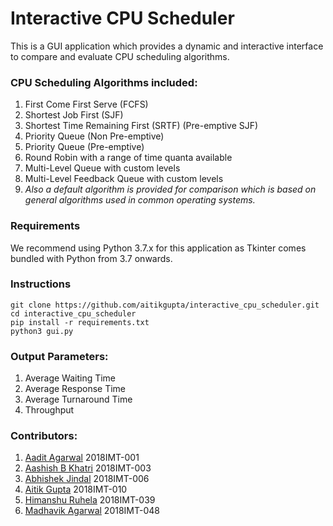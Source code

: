 # Interactive CPU Scheduler
This is a GUI application which provides a dynamic and interactive interface to compare and evaluate CPU scheduling algorithms.

### CPU Scheduling Algorithms included:
1.   First Come First Serve (FCFS)
2.   Shortest Job First (SJF)
3.   Shortest Time Remaining First (SRTF) (Pre-emptive SJF)
4.	 Priority Queue (Non Pre-emptive)
5.	 Priority Queue (Pre-emptive)
6.	 Round Robin with a range of time quanta available
7.	 Multi-Level Queue with custom levels
8.	 Multi-Level Feedback Queue with custom levels
9.   *Also a default algorithm is provided for comparison which is based on general algorithms used in common operating systems.* 

### Requirements
We recommend using Python 3.7.x for this application as Tkinter comes bundled with Python from 3.7 onwards.

### Instructions
```
git clone https://github.com/aitikgupta/interactive_cpu_scheduler.git
cd interactive_cpu_scheduler
pip install -r requirements.txt
python3 gui.py
```

### Output Parameters:
1.   Average Waiting Time
2.   Average Response Time
3.   Average Turnaround Time
4.   Throughput

### Contributors:
1.	 [Aadit Agarwal](https://github.com/aaditagarwal) 2018IMT-001
2.	 [Aashish B Khatri](https://github.com/aashish-khatri) 2018IMT-003
3.	 [Abhishek Jindal](https://github.com/abhishekjindal09) 2018IMT-006
4. 	 [Aitik Gupta](https://github.com/aitikgupta) 2018IMT-010
5. 	 [Himanshu Ruhela](https://github.com/verdantfire) 2018IMT-039
6.	 [Madhavik Agarwal](https://github.com/madhavik0512) 2018IMT-048
